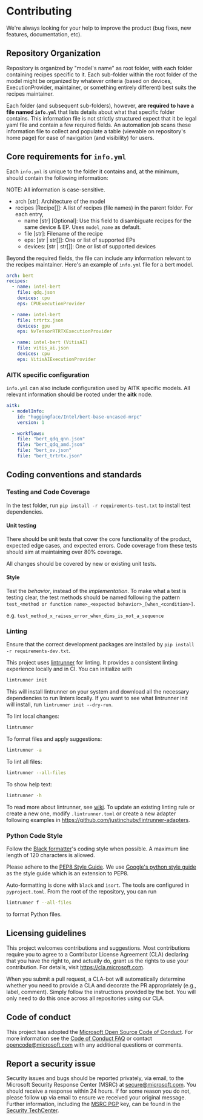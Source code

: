 # Contributing

We're always looking for your help to improve the product (bug fixes, new features, documentation, etc).

## Repository Organization

Repository is organized by "model's name" as root folder, with each folder containing recipes specific to it.
Each sub-folder within the root folder of the model might be organized by whatever criteria (based on devices, ExecutionProvider, maintainer, or something entirely different) best suits the recipes maintainer.

Each folder (and subsequent sub-folders), however, **are required to have a file named `info.yml`** that lists details about what that specific folder contains. This information file is not strictly structured expect that it be legal yaml file and contain a few required fields. An automation job scans these information file to collect and populate a table (viewable on repository's home page) for ease of navigation (and visibility) for users.

## Core requirements for `info.yml`

Each `info.yml` is unique to the folder it contains and, at the minimum, should contain the following information:

NOTE: All information is case-sensitive.

* arch [str]: Architecture of the model
* recipes [Recipe[]]: A list of recipes (file names) in the parent folder. For each entry,
  * name [str] [Optional]: Use this field to disambiguate recipes for the same device & EP. Uses `model_name` as default.
  * file [str]: Filename of the recipe
  * eps: [str | str[]]: One or list of supported EPs
  * devices: [str | str[]]: One or list of supported devices

Beyond the required fields, the file can include any information relevant to the recipes maintainer.
Here's an example of `info.yml` file for a bert model.

```yaml
arch: bert
recipes:
  - name: intel-bert
    file: qdq.json
    devices: cpu
    eps: CPUExecutionProvider

  - name: intel-bert
    file: trtrtx.json
    devices: gpu
    eps: NvTensorRTRTXExecutionProvider

  - name: intel-bert (VitisAI)
    file: vitis_ai.json
    devices: cpu
    eps: VitisAIExecutionProvider
```

### AITK specific configuration

`info.yml` can also include configuration used by AITK specific models. All relevant information should be rooted under the **aitk** node.

```yaml
aitk:
  - modelInfo:
    id: "huggingface/Intel/bert-base-uncased-mrpc"
    version: 1

  - workflows:
    file: "bert_qdq_qnn.json"
    file: "bert_qdq_amd.json"
    file: "bert_ov.json"
    file: "bert_trtrtx.json"
```

## Coding conventions and standards

### Testing and Code Coverage
In the test folder, run `pip install -r requirements-test.txt` to install test dependencies.

#### Unit testing
There should be unit tests that cover the core functionality of the product, expected edge cases, and expected errors.
Code coverage from these tests should aim at maintaining over 80% coverage.

All changes should be covered by new or existing unit tests.

#### Style

Test the *behavior*, instead of the *implementation*. To make what a test is testing clear, the test methods should be named following the pattern `test_<method or function name>_<expected behavior>_[when_<condition>]`.

e.g. `test_method_x_raises_error_when_dims_is_not_a_sequence`

### Linting
Ensure that the correct development packages are installed by `pip install -r requirements-dev.txt`.

This project uses [lintrunner](https://github.com/suo/lintrunner) for linting. It provides a consistent linting experience locally and in CI. You can initialize with

```sh
lintrunner init
```

This will install lintrunner on your system and download all the necessary
dependencies to run linters locally.
If you want to see what lintrunner init will install, run
`lintrunner init --dry-run`.

To lint local changes:

```bash
lintrunner
```

To format files and apply suggestions:

```bash
lintrunner -a
```

To lint all files:

```bash
lintrunner --all-files
```

To show help text:

```bash
lintrunner -h
```

To read more about lintrunner, see [wiki](https://github.com/pytorch/pytorch/wiki/lintrunner).
To update an existing linting rule or create a new one, modify `.lintrunner.toml` or create a
new adapter following examples in https://github.com/justinchuby/lintrunner-adapters.

### Python Code Style

Follow the [Black formatter](https://black.readthedocs.io)'s coding style when possible. A maximum line length of 120 characters is allowed.

Please adhere to the [PEP8 Style Guide](https://www.python.org/dev/peps/pep-0008/). We use [Google's python style guide](https://google.github.io/styleguide/pyguide.html) as the style guide which is an extension to PEP8.

Auto-formatting is done with `black` and `isort`. The tools are configured in `pyproject.toml`. From the root of the repository, you can run

```sh
lintrunner f --all-files
```

to format Python files.

## Licensing guidelines

This project welcomes contributions and suggestions. Most contributions require you to
agree to a Contributor License Agreement (CLA) declaring that you have the right to,
and actually do, grant us the rights to use your contribution. For details, visit
https://cla.microsoft.com.

When you submit a pull request, a CLA-bot will automatically determine whether you need
to provide a CLA and decorate the PR appropriately (e.g., label, comment). Simply follow the
instructions provided by the bot. You will only need to do this once across all repositories using our CLA.

## Code of conduct

This project has adopted the [Microsoft Open Source Code of Conduct](https://opensource.microsoft.com/codeofconduct/).
For more information see the [Code of Conduct FAQ](https://opensource.microsoft.com/codeofconduct/faq/)
or contact [opencode@microsoft.com](mailto:opencode@microsoft.com) with any additional questions or comments.

## Report a security issue

Security issues and bugs should be reported privately, via email, to the Microsoft Security
Response Center (MSRC) at [secure@microsoft.com](mailto:secure@microsoft.com). You should
receive a response within 24 hours. If for some reason you do not, please follow up via
email to ensure we received your original message. Further information, including the
[MSRC PGP](https://technet.microsoft.com/en-us/security/dn606155) key, can be found in
the [Security TechCenter](https://technet.microsoft.com/en-us/security/default).
